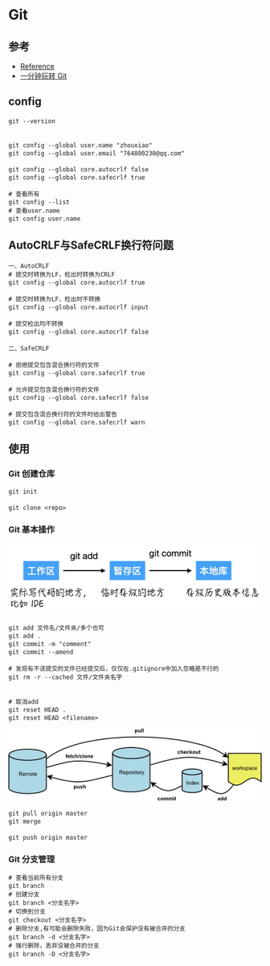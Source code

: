 # Git

## 参考

- [Reference](https://git-scm.com/docs)
- [一分钟玩转 Git](https://mp.weixin.qq.com/s/glnO8ZDITSfjRcBn9Ss2EQ)

## config

```
git --version


git config --global user.name "zhouxiao"
git config --global user.email "764800230@qq.com"

git config --global core.autocrlf false
git config --global core.safecrlf true

# 查看所有
git config --list
# 查看user.name
git config user.name
```

## AutoCRLF与SafeCRLF换行符问题

```
一、AutoCRLF
# 提交时转换为LF，检出时转换为CRLF
git config --global core.autocrlf true   

# 提交时转换为LF，检出时不转换
git config --global core.autocrlf input   

# 提交检出均不转换
git config --global core.autocrlf false

二、SafeCRLF

# 拒绝提交包含混合换行符的文件
git config --global core.safecrlf true   

# 允许提交包含混合换行符的文件
git config --global core.safecrlf false   

# 提交包含混合换行符的文件时给出警告
git config --global core.safecrlf warn 
```

## 使用

### Git 创建仓库

```
git init

git clone <repo>
```

### Git 基本操作

![add&commit](/images/git/git-1.png)

```
git add 文件名/文件夹/多个也可
git add .
git commit -m "comment"
git commit --amend

# 发现有不该提交的文件已经提交后，仅仅在.gitignore中加入忽略是不行的
git rm -r --cached 文件/文件夹名字


# 取消add
git reset HEAD .
git reset HEAD <filename>
```

![pull&fetch](/images/git/git-2.png)

```
git pull origin master
git merge

git push origin master

```

### Git 分支管理

```
# 查看当前所有分支
git branch
# 创建分支
git branch <分支名字>
# 切换到分支
git checkout <分支名字>
# 删除分支,有可能会删除失败，因为Git会保护没有被合并的分支
git branch -d <分支名字>
# 强行删除，丢弃没被合并的分支
git branch -D <分支名字>
```
